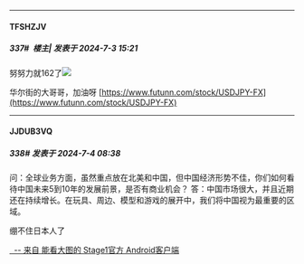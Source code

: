 ﻿
*****

####  TFSHZJV  
##### 337#         楼主| 发表于 2024-7-3 15:21

努努力就162了<img src="https://static.saraba1st.com/image/smiley/face2017/048.png" referrerpolicy="no-referrer">

华尔街的大哥哥，加油呀
[https://www.futunn.com/stock/USDJPY-FX](https://www.futunn.com/stock/USDJPY-FX)


*****

####  JJDUB3VQ  
##### 338#       发表于 2024-7-4 08:38

问：全球业务方面，虽然重点放在北美和中国，但中国经济形势不佳，你们如何看待中国未来5到10年的发展前景，是否有商业机会？
答：中国市场很大，并且近期还在持续增长。在玩具、周边、模型和游戏的展开中，我们将中国视为最重要的区域。

绷不住日本人了

[  -- 来自 能看大图的 Stage1官方 Android客户端](https://www.coolapk.com/apk/140634)

